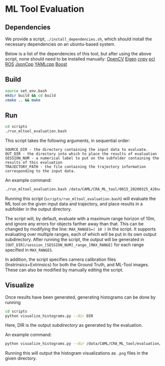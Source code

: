 # ML Tool Evaluation


## Dependencies
We provide a script, `./install_dependencies.sh`, which should install the necessary dependencies on an ubuntu-based system.

Below is a list of the dependencies of this tool, but after using the above script, none should need to be installed manually:
[OpenCV](https://opencv.org/)
[Eigen](http://eigen.tuxfamily.org/index.php?title=Main_Page)
[cnpy](https://github.com/rogersce/cnpy)
[pcl](https://pointclouds.org/)
[ROS](https://www.ros.org/)
[JsonCpp](https://github.com/open-source-parsers/jsoncpp)
[YAMLcpp](https://github.com/jbeder/yaml-cpp)
[Boost](https://www.boost.org/)


## Build
```bash
source set_env.bash
mkdir build && cd build
cmake .. && make
```


## Run

```bash
cd scripts
./run_mltool_evaluation.bash
```

This script takes the following arguments, in sequential order:
```
SOURCE_DIR - the directory containing the input data to evaluate.
OUT_DIR - the directory into which to place the results of evaluation
SESSION_NUM - a numerical label to put on the subfolder containing the results of this evaluation
TRAJECTORY_PATH - the file containing the trajectory information corresponding to the input data.
```

An example command:
```bash
./run_mltool_evaluation.bash /data/CAML/CRA_ML_tool/0015_20200325_420sec_daytime_wxclear/ /data/CAML/CRA_ML_tool/evaluation 15 /data/CAML/CRA_ML_tool/trajectories/state_20200325_420sec.txt 
```

Running this script (`scripts/run_mltool_evaluation.bash`) will evaluate the ML tool on the given input data and trajectory, and place results in a subfolder in the output directory.

The script will, by default, evaluate with a maximum range horizon of 10m, and ignore any errors for objects farther away than that. This can be changed by modifying the line:
`MAX_RANGES=( 10 )` in the script. It supports evaluating over multiple ranges, each of which will be put in its own output subdirectory.
After running the script, the output will be generated in `[OUT_DIR]/session_[SESSION_NUM]_range_[MAX_RANGE]` for each range specified in `MAX_RANGES`.

In addition, the script specifies camera calibration files (Instrinsics+Extrinsics) for both the Ground Truth, and ML-Tool images. These can also be modified by manually editing the script.

## Visualize
Once results have been generated, generating histograms can be done by running

```bash
cd scripts
python visualize_histograms.py --dir DIR
```
Here, DIR is the output *subdirectory* as generated by the evaluation.

An example command:
```bash
python visualize_histograms.py --dir /data/CAML/CRA_ML_tool/evaluation/session_0015_range_10/
```

Running this will output the histogram visualizations as `.png` files in the given directory.